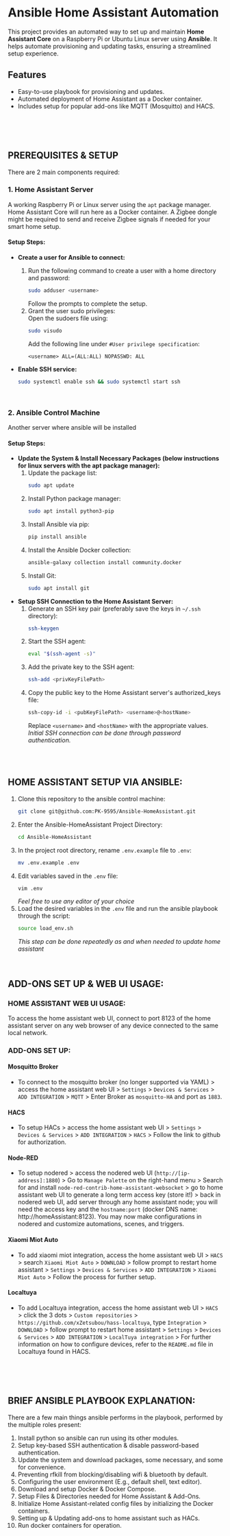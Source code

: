 # Ansible Home Assistant Automation

This project provides an automated way to set up and maintain **Home Assistant Core** on a Raspberry Pi or Ubuntu Linux server using **Ansible**. It helps automate provisioning and updating tasks, ensuring a streamlined setup experience.

## Features
- Easy-to-use playbook for provisioning and updates.
- Automated deployment of Home Assistant as a Docker container.
- Includes setup for popular add-ons like MQTT (Mosquitto) and HACS.



<br><br><br>



## PREREQUISITES & SETUP
There are 2 main components required:

### 1. Home Assistant Server
A working Raspberry Pi or Linux server using the `apt` package manager. Home Assistant Core will run here as a Docker container. A Zigbee dongle might be required to send and receive Zigbee signals if needed for your smart home setup.

#### Setup Steps:

- **Create a user for Ansible to connect:**
  1. Run the following command to create a user with a home directory and password:  
     ```bash
     sudo adduser <username>
     ```
     Follow the prompts to complete the setup.
  2. Grant the user sudo privileges:  
     Open the sudoers file using:  
     ```bash
     sudo visudo
     ```
     Add the following line under `#User privilege specification`:  
     ```
     <username> ALL=(ALL:ALL) NOPASSWD: ALL
     ```

- **Enable SSH service:**
  ```bash
  sudo systemctl enable ssh && sudo systemctl start ssh
  ```

<br>

### 2. Ansible Control Machine
Another server where ansible will be installed

#### Setup Steps:

- **Update the System & Install Necessary Packages (below instructions for linux servers with the apt package manager):**
  1. Update the package list:  
     ```bash
     sudo apt update
     ```
  2. Install Python package manager:  
     ```bash
     sudo apt install python3-pip
     ```
  3. Install Ansible via pip:  
     ```bash
     pip install ansible
     ```
  4. Install the Ansible Docker collection:  
     ```bash
     ansible-galaxy collection install community.docker
     ```
  5. Install Git:  
     ```bash
     sudo apt install git
     ```
- **Setup SSH Connection to the Home Assistant Server:**
  1. Generate an SSH key pair (preferably save the keys in `~/.ssh` directory):  
     ```bash
     ssh-keygen
     ```
  2. Start the SSH agent:  
     ```bash
     eval "$(ssh-agent -s)"
     ```
  3. Add the private key to the SSH agent:  
     ```bash
     ssh-add <privKeyFilePath>
     ```
  4. Copy the public key to the Home Assistant server's authorized_keys file:  
     ```bash
     ssh-copy-id -i <pubKeyFilePath> <username>@<hostName>
     ```
     Replace `<username>` and `<hostName>` with the appropriate values.  
     *Initial SSH connection can be done through password authentication.*



<br><br>



## HOME ASSISTANT SETUP VIA ANSIBLE:
1. Clone this repository to the ansible control machine:  
    ```bash
    git clone git@github.com:PK-9595/Ansible-HomeAssistant.git
    ```
2. Enter the Ansible-HomeAssistant Project Directory:  
    ```bash
    cd Ansible-HomeAssistant
    ```
3. In the project root directory, rename `.env.example` file to `.env`:
    ```bash
    mv .env.example .env
    ```
4. Edit variables saved in the `.env` file:
    ```bash
    vim .env
    ```
    *Feel free to use any editor of your choice*
5. Load the desired variables in the `.env` file and run the ansible playbook through the script:
    ```bash
    source load_env.sh
    ```
    *This step can be done repeatedly as and when needed to update home assistant*


<br>


## ADD-ONS SET UP & WEB UI USAGE:

### HOME ASSISTANT WEB UI USAGE:
To access the home assistant web UI, connect to port 8123 of the home assistant server on any web browser of any device connected to the same local network.

### ADD-ONS SET UP:

#### Mosquitto Broker
- To connect to the mosquitto broker (no longer supported via YAML) > access the home assistant web UI > `Settings` > `Devices & Services` > `ADD INTEGRATION` > `MQTT` > Enter Broker as `mosquitto-HA` and port as `1883`.

#### HACS
- To setup HACs > access the home assistant web UI > `Settings` > `Devices & Services` > `ADD INTEGRATION` > `HACS` > Follow the link to github for authorization.

#### Node-RED
- To setup nodered > access the nodered web UI (`http://[ip-address]:1880`) > Go to `Manage Palette` on the right-hand menu > Search for and install `node-red-contrib-home-assistant-websocket` > go to home assistant web UI to generate a long term access key (store it!) > back in nodered web UI, add server through any home assistant node; you will need the access key and the `hostname:port` (docker DNS name: http://homeAssistant:8123).
You may now make configurations in nodered and customize automations, scenes, and triggers.

#### Xiaomi Miot Auto
- To add xiaomi miot integration, access the home assistant web UI > `HACS` > search `Xiaomi Miot Auto` > `DOWNLOAD` > follow prompt to restart home assistant > `Settings` > `Devices & Services` > `ADD INTEGRATION` > `Xiaomi Miot Auto` > Follow the process for further setup.

#### Localtuya
- To add Localtuya integration, access the home assistant web UI > `HACS` > click the 3 dots > `Custom repositories` > `https://github.com/xZetsubou/hass-localtuya`, type `Integration` > `DOWNLOAD` > follow prompt to restart home assistant > `Settings` > `Devices & Services` > `ADD INTEGRATION` > `LocalTuya integration` > 
For further information on how to configure devices, refer to the `README.md` file in Localtuya found in HACS.


<br><br><br>



## BRIEF ANSIBLE PLAYBOOK EXPLANATION:

There are a few main things ansible performs in the playbook, performed by the multiple roles present:
1. Install python so ansible can run using its other modules.
2. Setup key-based SSH authentication & disable password-based authentication.
3. Update the system and download packages, some necessary, and some for convenience.
4. Preventing rfkill from blocking/disabling wifi & bluetooth by default.
5. Configuring the user environment (E.g., default shell, text editor).
6. Download and setup Docker & Docker Compose.
7. Setup Files & Directories needed for Home Assistant & Add-Ons.
8. Initialize Home Assistant-related config files by initializing the Docker containers.
9. Setting up & Updating add-ons to home assistant such as HACs.
10. Run docker containers for operation.